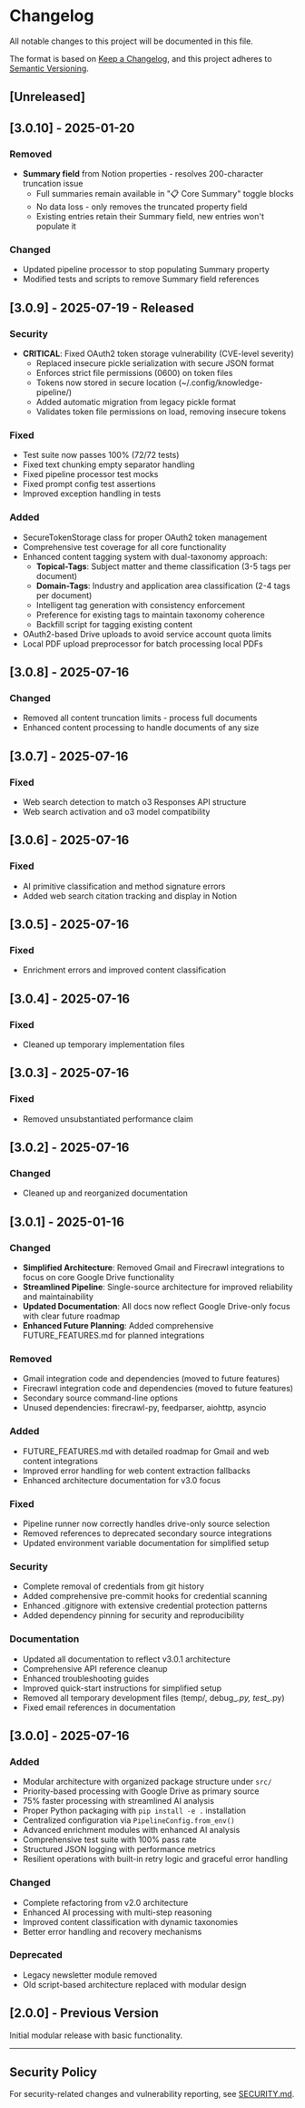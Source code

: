 # Changelog

All notable changes to this project will be documented in this file.

The format is based on [Keep a Changelog](https://keepachangelog.com/en/1.0.0/),
and this project adheres to [Semantic Versioning](https://semver.org/spec/v2.0.0.html).

## [Unreleased]

## [3.0.10] - 2025-01-20

### Removed
- **Summary field** from Notion properties - resolves 200-character truncation issue
  - Full summaries remain available in "📋 Core Summary" toggle blocks
  - No data loss - only removes the truncated property field
  - Existing entries retain their Summary field, new entries won't populate it

### Changed
- Updated pipeline processor to stop populating Summary property
- Modified tests and scripts to remove Summary field references

## [3.0.9] - 2025-07-19 - Released

### Security
- **CRITICAL**: Fixed OAuth2 token storage vulnerability (CVE-level severity)
  - Replaced insecure pickle serialization with secure JSON format
  - Enforces strict file permissions (0600) on token files
  - Tokens now stored in secure location (~/.config/knowledge-pipeline/)
  - Added automatic migration from legacy pickle format
  - Validates token file permissions on load, removing insecure tokens

### Fixed
- Test suite now passes 100% (72/72 tests)
- Fixed text chunking empty separator handling
- Fixed pipeline processor test mocks
- Fixed prompt config test assertions
- Improved exception handling in tests

### Added
- SecureTokenStorage class for proper OAuth2 token management
- Comprehensive test coverage for all core functionality
- Enhanced content tagging system with dual-taxonomy approach:
  - **Topical-Tags**: Subject matter and theme classification (3-5 tags per document)
  - **Domain-Tags**: Industry and application area classification (2-4 tags per document)
  - Intelligent tag generation with consistency enforcement
  - Preference for existing tags to maintain taxonomy coherence
  - Backfill script for tagging existing content
- OAuth2-based Drive uploads to avoid service account quota limits
- Local PDF upload preprocessor for batch processing local PDFs

## [3.0.8] - 2025-07-16

### Changed
- Removed all content truncation limits - process full documents
- Enhanced content processing to handle documents of any size

## [3.0.7] - 2025-07-16

### Fixed
- Web search detection to match o3 Responses API structure
- Web search activation and o3 model compatibility

## [3.0.6] - 2025-07-16

### Fixed
- AI primitive classification and method signature errors
- Added web search citation tracking and display in Notion

## [3.0.5] - 2025-07-16

### Fixed
- Enrichment errors and improved content classification

## [3.0.4] - 2025-07-16

### Fixed
- Cleaned up temporary implementation files

## [3.0.3] - 2025-07-16

### Fixed
- Removed unsubstantiated performance claim

## [3.0.2] - 2025-07-16

### Changed
- Cleaned up and reorganized documentation

## [3.0.1] - 2025-01-16

### Changed
- **Simplified Architecture**: Removed Gmail and Firecrawl integrations to focus on core Google Drive functionality
- **Streamlined Pipeline**: Single-source architecture for improved reliability and maintainability
- **Updated Documentation**: All docs now reflect Google Drive-only focus with clear future roadmap
- **Enhanced Future Planning**: Added comprehensive FUTURE_FEATURES.md for planned integrations

### Removed
- Gmail integration code and dependencies (moved to future features)
- Firecrawl integration code and dependencies (moved to future features)
- Secondary source command-line options
- Unused dependencies: firecrawl-py, feedparser, aiohttp, asyncio

### Added
- FUTURE_FEATURES.md with detailed roadmap for Gmail and web content integrations
- Improved error handling for web content extraction fallbacks
- Enhanced architecture documentation for v3.0 focus

### Fixed
- Pipeline runner now correctly handles drive-only source selection
- Removed references to deprecated secondary source integrations
- Updated environment variable documentation for simplified setup

### Security
- Complete removal of credentials from git history
- Added comprehensive pre-commit hooks for credential scanning
- Enhanced .gitignore with extensive credential protection patterns
- Added dependency pinning for security and reproducibility

### Documentation
- Updated all documentation to reflect v3.0.1 architecture
- Comprehensive API reference cleanup
- Enhanced troubleshooting guides
- Improved quick-start instructions for simplified setup
- Removed all temporary development files (temp/, debug_*.py, test_*.py)
- Fixed email references in documentation

## [3.0.0] - 2025-07-16

### Added
- Modular architecture with organized package structure under `src/`
- Priority-based processing with Google Drive as primary source
- 75% faster processing with streamlined AI analysis
- Proper Python packaging with `pip install -e .` installation
- Centralized configuration via `PipelineConfig.from_env()`
- Advanced enrichment modules with enhanced AI analysis
- Comprehensive test suite with 100% pass rate
- Structured JSON logging with performance metrics
- Resilient operations with built-in retry logic and graceful error handling

### Changed
- Complete refactoring from v2.0 architecture
- Enhanced AI processing with multi-step reasoning
- Improved content classification with dynamic taxonomies
- Better error handling and recovery mechanisms

### Deprecated
- Legacy newsletter module removed
- Old script-based architecture replaced with modular design

## [2.0.0] - Previous Version

Initial modular release with basic functionality.

---

## Security Policy

For security-related changes and vulnerability reporting, see [SECURITY.md](SECURITY.md).
